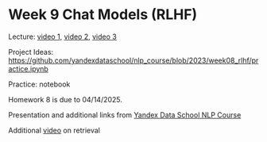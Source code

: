 # Week 9 Chat Models (RLHF)

Lecture: [video 1](https://youtu.be/SJ3AMkftnkE), [video 2](https://youtu.be/6kujIW3aVtY), [video 3](https://youtu.be/gm7AUt7zz84)

Project Ideas: https://github.com/yandexdataschool/nlp_course/blob/2023/week08_rlhf/practice.ipynb

Practice: notebook 

Homework 8 is due to 04/14/2025. 

Presentation and additional links from [Yandex Data School NLP Course](https://github.com/yandexdataschool/nlp_course/tree/2023/week08_rlhf) 

Additional [video](https://youtu.be/sVcwVQRHIc8?si=e6zzK00ZDSchYSmc) on retrieval
